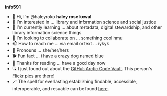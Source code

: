 __info591__
- 👋 Hi, I’m @haleyroko **haley rose kowal**
- 👀 I’m interested in ... library and information science and social justice
- 🌱 I’m currently learning ... about metadata, digital stewardship, and other library information science things
- 💞️ I’m looking to collaborate on ... something cool hmu
- 📫 How to reach me ... via email or text ... iykyk
- 🔮 Pronouns ... she/her/hers
- 🐕 Fun fact ... i have a crazy dog named blue
- 🌻 Thanks for reading ... have a good day now
- 🔍 I just found out about the [GitHub Arctic Code Vault](https://www.youtube.com/watch?v=fzI9FNjXQ0o). This person's [Flickr pics](https://github.com/emijrp/flickr-timecapsule) are there!
- 🪄 The spell for everlasting establishing findable, accessible, interoperable, and resuable can be found [here](https://github.com/LibraryCarpentry/Top-10-FAIR).
<!---
haleyroko/haleyroko is a ✨ special ✨ repository because its `README.md` (this file) appears on your GitHub profile.
You can click the Preview link to take a look at your changes.
--->

